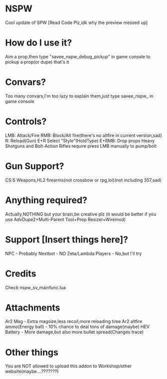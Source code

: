# NSPW
Cool update of SPW
[Read Code Plz,idk why the preview messed up]
# How do I use it?
Aim a prop,then type "savee_nspw_debug_pickup" in game console to pickup a prop(or dupe)
that's it
# Convars?
Too many convars,I'm too lazy to explain them,just type savee_nspw_ in game console
# Controls?
LMB: Attack/Fire
RMB: Block/Alt fire(there's no altfire in current version,sad)
R: Reload(Gun)
E+R Select "Style"(HoldType)
E+RMB: Drop props
Heavy Shotguns and Bolt-Action Rifles require press LMB manually to pump/bolt

# Gun Support?
CS:S Weapons,HL2 firearms(not crossbow or rpg,lol)(not including 357,sad)

# Anything required?
Actually,NOTHING but your brain,be creative plz
(it would be better if you use AdvDupe2+Multi-Parent Tool+Prop Resizer+Wiremod)

# Support [Insert things here]?
NPC - Probably
Nextbot - NO
Zeta/Lambda Players - No,but I'll try

# Credits
Check nspw_sv_mainfunc.lua

# Attachments
Ar2 Mag - Extra magsize,less recoil,more reloading time
Ar2 altfire ammo(Energy ball) - 10% chance to deal tons of damage(maybe)
HEV Battery - More damage,but also more bullet spread(Changes trace)

# Other things
You are NOT allowed to upload this addon to Workshop/other website(maybe....???????)
